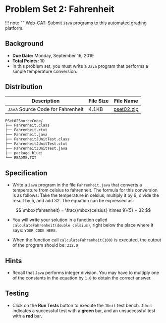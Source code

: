 # Problem Set 2: Fahrenheit

!!! note ""
    [Web-CAT:](http://ec2-54-65-207-33.ap-northeast-1.compute.amazonaws.com:8080/Web-CAT/WebObjects/Web-CAT.woa) Submit `Java` programs to this automated grading platform.

## Background
+ **Due Date:** Monday, September 16, 2019
+ **Total Points:** 10
+ In this problem set, you must write a `Java` program that performs a simple
temperature conversion.

## Distribution

Description | File Size | File Name
----------- | --------- | ---------
`Java` Source Code for Fahrenheit | 4.1KB | [pset02.zip](/csa/zip/pset02.zip)

```bash
PSet02SourceCode/
├── Fahrenheit.class
├── Fahrenheit.ctxt
├── Fahrenheit.java
├── FahrenheitJUnitTest.class
├── FahrenheitJUnitTest.ctxt
├── FahrenheitJUnitTest.java
├── package.bluej
└── README.TXT
```

## Specification
+ Write a `Java` program in the file `Fahrenheit.java` that
converts a temperature from celsius to fahrenheit. The formula for this
conversion is as follows: Take the temperature in celsius, multiply it by 9,
divide the result by 5, and add 32. The equation can be expressed as:

$$
\mbox{fahrenheit} = \frac{\mbox{celsius} \times 9}{5} + 32
$$

+ You will write your solution
in a function called
`calculateFahrenheit(double celsius)`,
right below the place where it says: `YOUR CODE HERE`.

+ When the function call `calculateFahrenheit(100)` is executed, the
output of the program should be: `212.0`

## Hints
+ Recall that `Java` performs integer division. You may have to multiply one
of the constants in the equation by `1.0` to obtain the correct answer.

## Testing
+ Click on the **Run Tests** button to execute the `JUnit` test bench.
`JUnit` indicates a successful test with a **green** bar, and an unsuccessful
test with a **red** bar.


